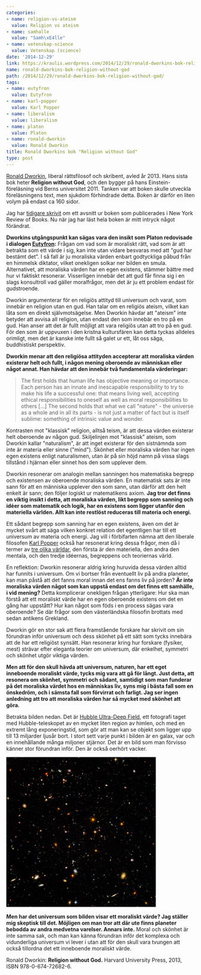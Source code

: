 ```yaml
---
categories:
- name: religion-vs-ateism
  value: Religion vs ateism
- name: samhalle
  value: "Samh\xE4lle"
- name: vetenskap-science
  value: Vetenskap (science)
date: '2014-12-29'
link: https://kraulis.wordpress.com/2014/12/29/ronald-dworkins-bok-religion-without-god/
name: ronald-dworkins-bok-religion-without-god
path: /2014/12/29/ronald-dworkins-bok-religion-without-god/
tags:
- name: eutyfron
  value: Eutyfron
- name: karl-popper
  value: Karl Popper
- name: liberalism
  value: liberalism
- name: platon
  value: Platon
- name: ronald-dworkin
  value: Ronald Dworkin
title: Ronald Dworkins bok "Religion without God"
type: post
---
```

[Ronald Dworkin](http://en.wikipedia.org/wiki/Ronald_Dworkin), liberal rättsfilosof och skribent, avled år 2013. Hans sista bok heter **Religion without God**, och den bygger på hans Einstein-föreläsning vid Berns universitet 2011. Tanken var att boken skulle utveckla föreläsningens text, men sjukdom förhindrade detta. Boken är därför en liten volym på endast ca 160 sidor.

Jag har [tidigare skrivit](/posts/) om ett avsnitt ur boken som publicerades i New York Review of Books. Nu när jag har läst hela boken är mitt intryck något förändrat.

**Dworkins utgångspunkt kan sägas vara den insikt som Platon redovisade i dialogen [Eutyfron](http://en.wikipedia.org/wiki/Euthyphro):** Frågan om vad som är moraliskt rätt, vad som är att betrakta som ett värde i sig, kan inte utan vidare besvaras med att "gud har bestämt det". I så fall är ju moraliska värden enbart godtyckliga påbud från en himmelsk diktator, vilket onekligen solkar ner bilden en smula. Alternativet, att moraliska värden har en egen existens, stämmer bättre med hur vi faktiskt resonerar. Visserligen innebär det att gud får finna sig i en slags konsultroll vad gäller moralfrågor, men det är ju ett problem endast för gudstroende.

Dworkin argumenterar för en religiös attityd till universum och varat, som innebär  en religion utan en gud. Han talar om en religiös ateism, vilket kan låta som en direkt självmotsägelse. Men Dworkin hävdar att "ateism" inte betyder att avvisa all religion, utan endast den som innebär en tro på en gud. Han anser att det är fullt möjligt att vara religiös utan att tro på en gud. För den som är uppvuxen i den kristna kultursfären kan detta tyckas alldeles orimligt, men det är kanske inte fullt så galet ur ett, låt oss säga, buddhistiskt perspektiv.

**Dworkin menar att den religiösa attityden accepterar att moraliska värden existerar helt och fullt, i någon mening oberoende av människan eller något annat. Han hävdar att den innebär två fundamentala värderingar:**



> The first holds that human life has objective meaning or importance. Each person has an innate and inescapable responsibility to try to make his life a successful one: that means living well, accepting ethical responsibilities to oneself as well as moral responsibilities to others [...] The second holds that what we call "nature" - the universe as a whole and in all its parts - is not just a matter of fact but is itself sublime: something of intrinsic value and wonder.

Kontrasten mot "klassisk" religion, alltså teism, är att dessa värden existerar helt oberoende av någon gud. Skiljelinjen mot "klassisk" ateism, som Dworkin kallar "naturalism", är att inget existerar för den sistnämnda som inte är materia eller sinne ("mind"). Skönhet eller moraliska värden har ingen egen existens enligt naturalismen, utan är på sin höjd namn på vissa slags tillstånd i hjärnan eller sinnet hos den som upplever dem.

Dworkin resonerar om analogin mellan sanningen hos matematiska begrepp och existensen av oberoende moraliska värden. En matematisk sats är inte sann för att en människa upplever den som sann, utan därför att den helt enkelt är sann; den följer logiskt ur matematikens axiom. **Jag tror det finns en viktig insikt i detta, att moraliska värden, likt begrepp som sanning och idéer som matematik och logik, har en existens som ligger utanför den materiella världen. Allt kan inte restlöst reduceras till materia och energi.**

Ett sådant begrepp som sanning har en egen existens, även om det är mycket svårt att säga vilken konkret relation det egentligen har till ett universum av materia och energi. Jag vill i förbifarten nämna att den liberale filosofen [Karl Popper](http://en.wikipedia.org/wiki/Karl_Popper) också har resonerat kring dessa frågor, men då i termer av [tre olika världar](http://en.wikipedia.org/wiki/Popper%27s_three_worlds), den första är den materiella, den andra den mentala, och den tredje idéernas, begreppens och teoriernas värld.

En reflektion: Dworkin resonerar aldrig kring huruvida dessa värden alltid har funnits i universum. Om vi bortser från eventuellt liv på andra planeter, kan man påstå att det fanns moral innan det ens fanns liv på jorden? **Är inte moraliska värden något som kan uppstå endast om det finns ett samhälle, i vid mening?** Detta komplicerar onekligen frågan ytterligare: Hur ska man förstå att ett moraliskt värde har en egen oberoende existens om det en gång har uppstått? Hur kan något som föds i en process sägas vara oberoende? Se där frågor som den västerländska filosofin brottats med sedan antikens Grekland.

Dworkin gör en stor sak att flera framstående forskare har skrivit om sin förundran inför universum och dess skönhet på ett sätt som tycks innebära att de har ett religiöst synsätt. Han resonerar kring hur forskare (fysiker, mest) strävar efter eleganta teorier om universum, där enkelhet, symmetri och skönhet utgör viktiga värden.

**Men att för den skull hävda att universum, naturen, har ett eget inneboende moraliskt värde, tycks mig vara att gå för långt. Just detta, att resonera om skönhet, symmetri och sådant, samtidigt som man funderar på det moraliska värdet hos en människas liv, syns mig i bästa fall som en önskedröm, och i sämsta fall som förvirrat och farligt. Jag ser ingen anledning att tro att moraliska värden har så mycket med skönhet att göra.**

Betrakta bilden nedan. Det är [Hubble Ultra-Deep Field](http://en.wikipedia.org/wiki/Hubble_Ultra-Deep_Field), ett fotografi taget med Hubble-teleskopet av en mycket liten region av himlen, och med en extremt lång exponeringstid, som gör att man kan se objekt som ligger upp till 13 miljarder ljusår bort. I stort sett varje punkt i bilden är en galax, var och en innehållande många miljoner stjärnor. Det är en bild som man förvisso känner stor förundran inför. Den är också oerhört vacker.

[![Hubble_ultra_deep_field_400x400](/files/hubble_ultra_deep_field_400x400.png)](/posts/hubble_ultra_deep_field_400x400.png)

**Men har det universum som bilden visar ett moraliskt värde? Jag ställer mig skeptisk till det. Möjligen om man tror att där ute finns planeter bebodda av andra medvetna varelser. Annars inte.** Moral och skönhet är inte samma sak, och man kan känna förundran inför det komplexa och vidunderliga universum vi lever i utan att för den skull vara tvungen att också tillordna det ett inneboende moraliskt värde.

Ronald Dworkin: **Religion without God.** Harvard University Press, 2013, ISBN 978-0-674-72682-6.

